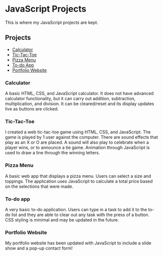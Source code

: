 # JavaScript Projects

This is where my JavaScript projects are kept.

## Projects

- [Calculator](https://github.com/madakdouk/Tech-Academy-Projects/tree/main/JavaScript%20Projects/calculator)
- [Tic-Tac-Toe](https://github.com/madakdouk/Tech-Academy-Projects/tree/main/JavaScript%20Projects/TicTacToe)
- [Pizza Menu](https://github.com/madakdouk/Tech-Academy-Projects/tree/main/JavaScript%20Projects/pizza_project)
- [To-do App](https://github.com/madakdouk/Tech-Academy-Projects/tree/main/JavaScript%20Projects/todoApp)
- [Portfolio Website](https://madakdouk.github.io/)

### Calculator
A basic HTML, CSS, and JavaScript calculator. It does not have advanced calculator functionality, but it can carry out addition, subtraction, multiplication, and division. It can be cleared/reset and its display updates live as buttons are clicked.

### Tic-Tac-Toe
I created a web tic-tac-toe game using HTML, CSS, and JavaScript. The game is played by 1 user against the computer. There are sound effects that play as an X or O are placed. A sound will also play to celebrate when a player wins, or to announce a tie game. Animation through JavaScript is used to draw a line through the winning letters.

### Pizza Menu
A basic web app that displays a pizza menu. Users can select a size and toppings. The application uses JavaScript to calculate a total price based on the selections that were made.

### To-do app
A very basic to-do application. Users can type in a task to add it to the to-do list and they are able to clear out any task with the press of a button. CSS styling is minimal and may be updated in the future.

### Portfolio Website
My portfolio website has been updated with JavaScript to include a slide show and a pop-up contact form!
